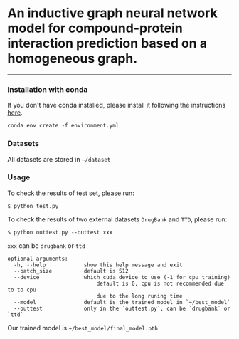 # An inductive graph neural network model for compound-protein interaction prediction based on a homogeneous graph.
---
### Installation with conda

If you don't have conda installed, please install it following the instructions [here](https://conda.io/projects/conda/en/latest/user-guide/install/index.html).

```conda env create -f environment.yml```

### Datasets
All datasets are stored in `~/dataset`

### Usage

To check the results of test set, please run:
```
$ python test.py
```
To check the results of two external datasets ```DrugBank``` and ```TTD```, please run:
```
$ python outtest.py --outtest xxx
```
```xxx``` can be ```drugbank``` or ```ttd```

```
optional arguments:
  -h, --help            show this help message and exit
  --batch_size	        default is 512
  --device              which cuda device to use (-1 for cpu training)
                            default is 0, cpu is not recommended due to to cpu 
                            due to the long runing time
  --model               default is the trained model in `~/best_model`
  --outtest             only in the `outtest.py`, can be `drugbank` or `ttd`
```

Our trained model is `~/best_model/final_model.pth`
